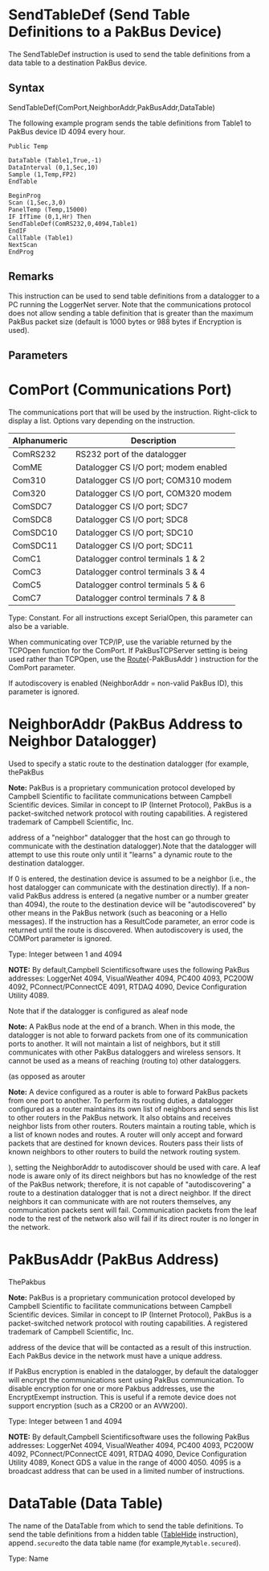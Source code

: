 # SendTableDef (Send Table Definitions to a PakBus Device)

The SendTableDef instruction is used to send the table definitions from a data table to a destination PakBus device.

## Syntax

SendTableDef(ComPort,NeighborAddr,PakBusAddr,DataTable)

The following example program sends the table definitions from Table1 to PakBus device ID 4094 every hour.

```
Public Temp

DataTable (Table1,True,-1)
DataInterval (0,1,Sec,10)
Sample (1,Temp,FP2)
EndTable

BeginProg
Scan (1,Sec,3,0)
PanelTemp (Temp,15000)
IF IfTime (0,1,Hr) Then
SendTableDef(ComRS232,0,4094,Table1)
EndIF
CallTable (Table1)
NextScan
EndProg
```

## Remarks

This instruction can be used to send table definitions from a datalogger to a PC running the LoggerNet server. Note that the communications protocol does not allow sending a table definition that is greater than the maximum PakBus packet size (default is 1000 bytes or 988 bytes if Encryption is used).

## Parameters

# ComPort (Communications Port)

The communications port that will be used by the instruction. Right-click to display a list. Options vary depending on the instruction.

| Alphanumeric | Description                           |
| ------------ | ------------------------------------- |
| ComRS232     | RS232 port of the datalogger          |
| ComME        | Datalogger CS I/O port; modem enabled |
| Com310       | Datalogger CS I/O port; COM310 modem  |
| Com320       | Datalogger CS I/O port, COM320 modem  |
| ComSDC7      | Datalogger CS I/O port; SDC7          |
| ComSDC8      | Datalogger CS I/O port; SDC8          |
| ComSDC10     | Datalogger CS I/O port; SDC10         |
| ComSDC11     | Datalogger CS I/O port; SDC11         |
| ComC1        | Datalogger control terminals 1 & 2    |
| ComC3        | Datalogger control terminals 3 & 4    |
| ComC5        | Datalogger control terminals 5 & 6    |
| ComC7        | Datalogger control terminals 7 & 8    |

Type: Constant. For all instructions except SerialOpen, this parameter can also be a variable.

When communicating over TCP/IP, use the variable returned by the TCPOpen function for the ComPort. If PakBusTCPServer setting is being used rather than TCPOpen, use the [Route](route.md)(-PakBusAddr ) instruction for the ComPort parameter.

If autodiscovery is enabled (NeighborAddr = non-valid PakBus ID), this parameter is ignored.

# NeighborAddr (PakBus Address to Neighbor Datalogger)

Used to specify a static route to the destination datalogger (for example, thePakBus

**Note:** PakBus is a proprietary communication protocol developed by Campbell Scientific to facilitate communications between Campbell Scientific devices. Similar in concept to IP (Internet Protocol), PakBus is a packet-switched network protocol with routing capabilities. A registered trademark of Campbell Scientific, Inc.

address of a "neighbor" datalogger that the host can go through to communicate with the destination datalogger).Note that the datalogger will attempt to use this route only until it "learns" a dynamic route to the destination datalogger.

If 0 is entered, the destination device is assumed to be a neighbor (i.e., the host datalogger can communicate with the destination directly). If a non-valid PakBus address is entered (a negative number or a number greater than 4094), the route to the destination device will be "autodiscovered" by other means in the PakBus network (such as beaconing or a Hello messages). If the instruction has a ResultCode parameter, an error code is returned until the route is discovered. When autodiscovery is used, the COMPort parameter is ignored.

Type: Integer between 1 and 4094

**NOTE:** By default,Campbell Scientificsoftware uses the following PakBus addresses: LoggerNet 4094, VisualWeather 4094, PC400 4093, PC200W 4092, PConnect/PConnectCE 4091, RTDAQ 4090, Device Configuration Utility 4089.

Note that if the datalogger is configured as aleaf node

**Note:** A PakBus node at the end of a branch. When in this mode, the datalogger is not able to forward packets from one of its communication ports to another. It will not maintain a list of neighbors, but it still communicates with other PakBus dataloggers and wireless sensors. It cannot be used as a means of reaching (routing to) other dataloggers.

(as opposed as arouter

**Note:** A device configured as a router is able to forward PakBus packets from one port to another. To perform its routing duties, a datalogger configured as a router maintains its own list of neighbors and sends this list to other routers in the PakBus network. It also obtains and receives neighbor lists from other routers. Routers maintain a routing table, which is a list of known nodes and routes. A router will only accept and forward packets that are destined for known devices. Routers pass their lists of known neighbors to other routers to build the network routing system.

), setting the NeighborAddr to autodiscover should be used with care. A leaf node is aware only of its direct neighbors but has no knowledge of the rest of the PakBus network; therefore, it is not capable of "autodiscovering" a route to a destination datalogger that is not a direct neighbor. If the direct neighbors it can communicate with are not routers themselves, any communication packets sent will fail. Communication packets from the leaf node to the rest of the network also will fail if its direct router is no longer in the network.

# PakBusAddr (PakBus Address)

ThePakbus

**Note:** PakBus is a proprietary communication protocol developed by Campbell Scientific to facilitate communications between Campbell Scientific devices. Similar in concept to IP (Internet Protocol), PakBus is a packet-switched network protocol with routing capabilities. A registered trademark of Campbell Scientific, Inc.

address of the device that will be contacted as a result of this instruction. Each PakBus device in the network must have a unique address.

If PakBus encryption is enabled in the datalogger, by default the datalogger will encrypt the communications sent using PakBus communication. To disable encryption for one or more Pakbus addresses, use the EncryptExempt instruction. This is useful if a remote device does not support encryption (such as a CR200 or an AVW200).

Type: Integer between 1 and 4094

**NOTE:** By default,Campbell Scientificsoftware uses the following PakBus addresses: LoggerNet 4094, VisualWeather 4094, PC400 4093, PC200W 4092, PConnect/PConnectCE 4091, RTDAQ 4090, Device Configuration Utility 4089, Konect GDS a value in the range of 4000 4050. 4095 is a broadcast address that can be used in a limited number of instructions.

# DataTable (Data Table)

The name of the DataTable from which to send the table definitions. To send the table definitions from a hidden table ([TableHide](tablehide.md) instruction), append`.secured`to the data table name (for example,`Mytable.secured`).

Type: Name
